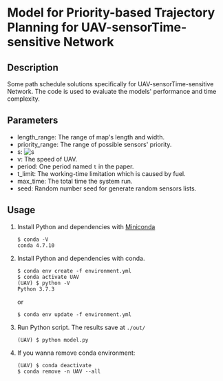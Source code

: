 # Model for Priority-based Trajectory Planning for UAV-sensorTime-sensitive Network

## Description

Some path schedule solutions specifically for UAV-sensorTime-sensitive Network. The code is used to evaluate the models' performance and time complexity.

## Parameters
 
* length_range: The range of map's length and width.
* priority_range: The range of possible sensors' priority.
* s: ![s](https://latex.codecogs.com/gif.latex?\sqrt{{(r&space;&plus;&space;R)}^2&space;-&space;h^2})
* v: The speed of UAV.
* period: One period named `t` in the paper.
* t_limit: The working-time limitation which is caused by fuel.
* max_time: The total time the system run.
* seed: Random number seed for generate random sensors lists.

## Usage
1. Install Python and dependencies with [Miniconda](https://docs.conda.io/en/latest/miniconda.html)
    ```
    $ conda -V
    conda 4.7.10
    ```

2. Install Python and dependencies with conda.
    ```
    $ conda env create -f environment.yml
    $ conda activate UAV
    (UAV) $ python -V
    Python 3.7.3
    ```

    or
    ```
    $ conda env update -f environment.yml
    ```

3. Run Python script. The results save at `./out/`
    ```
    (UAV) $ python model.py
    ```

4. If you wanna remove conda environment:
    ```
    (UAV) $ conda deactivate
    $ conda remove -n UAV --all
    ```